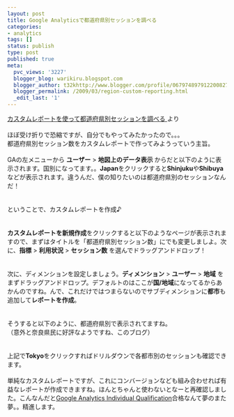 ```yaml
---
layout: post
title: Google Analyticsで都道府県別セッションを調べる
categories:
- analytics
tags: []
status: publish
type: post
published: true
meta:
  pvc_views: '3227'
  blogger_blog: warikiru.blogspot.com
  blogger_author: t32khttp://www.blogger.com/profile/06797489791220082722noreply@blogger.com
  blogger_permalink: /2009/03/region-custom-reporting.html
  _edit_last: '1'
---
```

<a href="http://www.kagua.biz/operation/custom-todoufuken.html">カスタムレポートを使って都道府県別セッションを調べる </a>より<br /><br />ほぼ受け折りで恐縮ですが、自分でもやってみたかったので。。。<br />都道府県別セッション数をカスタムレポートで作ってみようっていう主旨。<br /><br />GAの左メニューから <span style="font-weight: bold;">ユーザー</span> > <span style="font-weight: bold;">地図上のデータ表示 </span>からだと以下のように表示されます。国別になってます。。<span style="font-weight: bold;">Japan</span>をクリックすると<span style="font-weight: bold;">Shinjuku</span>や<span style="font-weight: bold;">Shibuya</span>などが表示されます。違うんだ、僕の知りたいのは都道府県別のセッションなんだ！<br /><img src="http://lh5.ggpht.com/_1drnogi3vdg/ScMD2AGpSzI/AAAAAAAAATU/s5ronVE3oHo/fig1.png" alt="" /><br /><br /><br />ということで、カスタムレポートを作成♪<br /><img src="http://lh6.ggpht.com/_1drnogi3vdg/ScMD2migFjI/AAAAAAAAATc/brn8d46EoSs/fig2.png" alt="" /><br /><br /><br /><span style="font-weight: bold;">カスタムレポートを新規作成</span>をクリックすると以下のようなページが表示されますので、まずはタイトルを「都道府県別セッション数」にでも変更しましよ。次に、<span style="font-weight: bold;">指標</span> > <span style="font-weight: bold;">利用状況</span> > <span style="font-weight: bold;">セッション数</span> を選んでドラッグアンドドロップ！<br /><img src="http://lh6.ggpht.com/_1drnogi3vdg/ScMD2tcw0PI/AAAAAAAAATk/RoTViO-plCQ/fig3.png" alt="" /><br /><br /><br />次に、ディメンションを設定しましょう。<span style="font-weight: bold;">ディメンション</span> > <span style="font-weight: bold;">ユーザー</span> > <span style="font-weight: bold;">地域</span> をまずドラッグアンドドロップ。デフォルトのはここが<span style="font-weight: bold;">国/地域</span>になってるからあかんのですね。んで、これだけではつまらないのでサブディメンションに<span style="font-weight: bold;">都市</span>も追加して<span style="font-weight: bold;">レポートを作成</span>。<br /><img src="http://lh3.ggpht.com/_1drnogi3vdg/ScMD2tgxxdI/AAAAAAAAATs/8dSzmjctLX8/fig4.png" alt="" /><br /><br /><br />そうすると以下のように、都道府県別で表示されてますね。<br />（意外と奈良県民に好評なようですね、このブログ）<br /><img src="http://lh3.ggpht.com/_1drnogi3vdg/ScMD2zeIwXI/AAAAAAAAAT0/r-DXu2yGIeI/fig5.png" alt="" /><br /><br /><br />上記で<span style="font-weight: bold;">Tokyo</span>をクリックすればドリルダウンで各都市別のセッションも確認できます。<br /><img src="http://lh5.ggpht.com/_1drnogi3vdg/ScMD8hGvHEI/AAAAAAAAAT8/8Wc_BH_Za_A/fig6.png" alt="" /><br /><br />単純なカスタムレポートですが、これにコンバージョンなども組み合わせれば有益なレポートが作成できますね。ほんとちゃんと使わないとなーと再確認しました。こんなんだと<a href="http://google.starttest.com/">Google Analytics Individual Qualification</a>合格なんて夢のまた夢。。精進します。
